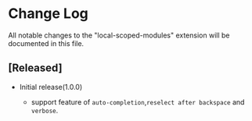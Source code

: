 # Change Log

All notable changes to the "local-scoped-modules" extension will be documented in this file.


## [Released]

- Initial release(1.0.0)

  * support feature of `auto-completion`,`reselect after backspace` and `verbose`.
